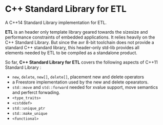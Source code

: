 C++ Standard Library for ETL
============================


A C++14 Standard Library implementation for ETL.

**ETL** is an header only template library geared towards the sizesize and performance constraints of embedded applications. It relies heavily on the C++ Standard Library. But since the avr 8-bit toolchain does not provide a standard C++ standard library, this header-only std-lib provides all elements needed by ETL to be compiled as a standalone product.


So far, **C++ Standard Library for ETL** covers the following aspects of C++11 Standard Library :

- `new`, `delete`, `new[]`, `delete[]`, placement new and delete operators
- a Freestore implementation used by the new and delete opearators.
- `std::move` and `std::forward` needed for xvalue support, move semantics and perferct forwading.
- `<type_traits>`
- `<cstddef>`
- `std::unique_ptr`
- `std::make_unique`
- `<functional>`

